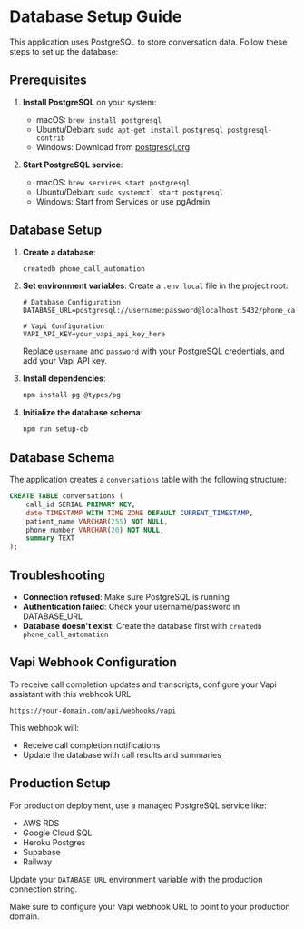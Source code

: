 # Database Setup Guide

This application uses PostgreSQL to store conversation data. Follow these steps to set up the database:

## Prerequisites

1. **Install PostgreSQL** on your system:
   - macOS: `brew install postgresql`
   - Ubuntu/Debian: `sudo apt-get install postgresql postgresql-contrib`
   - Windows: Download from [postgresql.org](https://www.postgresql.org/download/)

2. **Start PostgreSQL service**:
   - macOS: `brew services start postgresql`
   - Ubuntu/Debian: `sudo systemctl start postgresql`
   - Windows: Start from Services or use pgAdmin

## Database Setup

1. **Create a database**:
   ```bash
   createdb phone_call_automation
   ```

2. **Set environment variables**:
   Create a `.env.local` file in the project root:
   ```env
   # Database Configuration
   DATABASE_URL=postgresql://username:password@localhost:5432/phone_call_automation
   
   # Vapi Configuration
   VAPI_API_KEY=your_vapi_api_key_here
   ```
   
   Replace `username` and `password` with your PostgreSQL credentials, and add your Vapi API key.

3. **Install dependencies**:
   ```bash
   npm install pg @types/pg
   ```

4. **Initialize the database schema**:
   ```bash
   npm run setup-db
   ```

## Database Schema

The application creates a `conversations` table with the following structure:

```sql
CREATE TABLE conversations (
    call_id SERIAL PRIMARY KEY,
    date TIMESTAMP WITH TIME ZONE DEFAULT CURRENT_TIMESTAMP,
    patient_name VARCHAR(255) NOT NULL,
    phone_number VARCHAR(20) NOT NULL,
    summary TEXT
);
```

## Troubleshooting

- **Connection refused**: Make sure PostgreSQL is running
- **Authentication failed**: Check your username/password in DATABASE_URL
- **Database doesn't exist**: Create the database first with `createdb phone_call_automation`

## Vapi Webhook Configuration

To receive call completion updates and transcripts, configure your Vapi assistant with this webhook URL:

```
https://your-domain.com/api/webhooks/vapi
```

This webhook will:
- Receive call completion notifications
- Update the database with call results and summaries

## Production Setup

For production deployment, use a managed PostgreSQL service like:
- AWS RDS
- Google Cloud SQL
- Heroku Postgres
- Supabase
- Railway

Update your `DATABASE_URL` environment variable with the production connection string.

Make sure to configure your Vapi webhook URL to point to your production domain.
